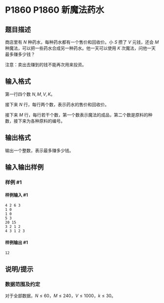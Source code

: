 # P1860 P1860 新魔法药水

## 题目描述

商店里有 $N$ 种药水，每种药水都有一个售价和回收价。小 $S$ 攒了 $V$ 元钱，还会 $M$ 种魔法，可以把一些药水合成另一种药水。他一天可以使用 $K$ 次魔法，问他一天最多赚多少钱？

注意：卖出去赚到的钱不能再次用来投资。

## 输入格式

第一行四个数 $N,M,V,K$。

接下来 $N$ 行，每行两个数，表示药水的售价和回收价。

接下来 $M$ 行，每行若干个数，第一个数表示魔法的成品，第二个数是原料的种数，接下来为各种原料的编号。

## 输出格式

输出一个整数，表示最多赚多少钱。

## 输入输出样例

### 样例 #1

#### 样例输入 #1

```
4 2 6 3
1 0
1 0
5 3
20 15
3 2 1 2
4 3 1 2 3
```

#### 样例输出 #1

```
12
```

## 说明/提示

### 数据范围及约定

对于全部数据，$N \le 60$，$M \le 240$，$V \le 1000$，$k \le 30$。
